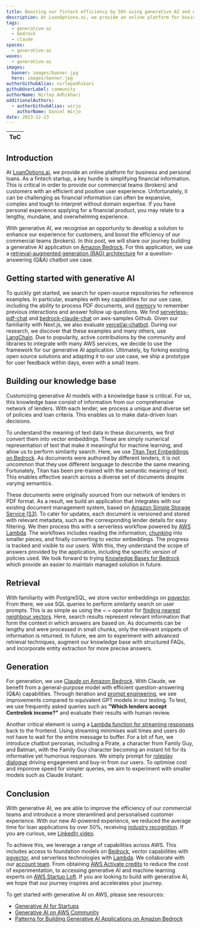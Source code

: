 ```yaml
---
title: Boosting our fintech efficiency by 50% using generative AI and Amazon Bedrock
description: At LoanOptions.ai, we provide an online platform for business and personal loans. As a fintech startup, a key hurdle is simplifying financial information to provide efficient and positive user experiences. This can be challenging as financial information can often be expansive, complex and difficult to understand without domain expertise. With generative AI, we identify an opportunity to develop a solution. Learn about our journey building an AI application using Amazon Bedrock.
tags:
  - generative-ai
  - bedrock
  - claude
spaces:
  - generative-ai
waves:
  - generative-ai
images:
  banner: images/banner.jpg
  hero: images/banner.jpg
authorGithubAlias: nirlepadhikari
githubUserLabel: community
authorName: Nirlep Adhikhari
additionalAuthors: 
  - authorGithubAlias: wirjo
    authorName: Daniel Wirjo
date: 2023-12-23
---
```


|ToC|
|---|

## Introduction

At [LoanOptions.ai](https://loanoptions.ai/), we provide an online platform for business and personal loans. As a fintech startup, a key hurdle is simplifying financial information. This is critical in order to provide our commercial teams (brokers) and customers with an efficient and positive user experience. Unfortunately, it can be challenging as financial information can often be expansive, complex and tough to interpret without domain expertise. If you have personal experience applying for a financial product, you may relate to a lengthy, mundane, and overwhelming experience.

With generative AI, we recognise an opportunity to develop a solution to enhance our experience for customers, and boost the efficiency of our commercial teams (brokers). In this post, we will share our journey building a generative AI application on [Amazon Bedrock](https://aws.amazon.com/bedrock/). For this application, we use a [retrieval-augmented generation (RAG) architecture](https://aws.amazon.com/what-is/retrieval-augmented-generation/) for a question-answering (Q&A) chatbot use case.

## Getting started with generative AI
To quickly get started, we search for open-source repositories for reference examples. In particular, examples with key capabilities for our use case, including the ability to process PDF documents, and [memory](https://js.langchain.com/docs/modules/memory/) to remember previous interactions and answer follow up questions. We find [serverless-pdf-chat](https://github.com/aws-samples/serverless-pdf-chat) and [bedrock-claude-chat](https://github.com/aws-samples/bedrock-claude-chat) on aws-samples Github. Given our familiarity with Next.js, we also evaluate [vercel/ai-chatbot](https://github.com/vercel/ai-chatbot). During our research, we discover that these examples and many others, use [LangChain](https://www.langchain.com/). Due to popularity, active contributions by the community and libraries to integrate with many AWS services, we decide to use the framework for our generative AI application. Ultimately, by forking existing open source solutions and adapting it to our use case, we ship a prototype for user feedback within days, even with a small team. 

## Building our knowledge base 
Customizing generative AI models with a knowledge base is critical. For us, this knowledge base consist of information from our comprehensive network of lenders. With each lender, we process a unique and diverse set of policies and loan criteria. This enables us to make data-driven loan decisions. 

To understand the meaning of text data in these documents, we first convert them into vector embeddings. These are simply numerical representation of text that make it meaningful for machine learning, and allow us to perform similarity search. Here, we use [Titan Text Embeddings on Bedrock](https://aws.amazon.com/bedrock/titan/). As documents were authored by different lenders, it is not uncommon that they use different language to describe the same meaning. Fortunately, Titan has been pre-trained with the semantic meaning of text. This enables effective search across a diverse set of documents despite varying semantics. 

These documents were originally sourced from our network of lenders in PDF format. As a result, we build an application that integrates with our existing document management system, based on [Amazon Simple Storage Service (S3)](https://aws.amazon.com/s3/). To cater for updates, each document is versioned and stored with relevant metadata, such as the corresponding lender details for easy filtering. We then process this with a serverless workflow powered by [AWS Lambda](https://aws.amazon.com/pm/lambda/). The workflows includes reading the information, [chunking](https://js.langchain.com/docs/modules/data_connection/document_transformers/) into smaller pieces, and finally converting to vector embeddings. The progress is tracked and visible to our users. With this, they understand the scope of answers provided by the application, including the specific version of policies used. We look forward to trying [Knowledge Bases for Bedrock](https://aws.amazon.com/bedrock/knowledge-bases/) which provide an easier to maintain managed solution in future.  

## Retrieval 
With familiarity with PostgreSQL, we store vector embeddings on [pgvector](https://aws.amazon.com/blogs/database/leverage-pgvector-and-amazon-aurora-postgresql-for-natural-language-processing-chatbots-and-sentiment-analysis/). From there, we use SQL queries to perform similarity search on user prompts. This is as simple as using the `<->` operator for [finding nearest neighbour vectors](https://github.com/pgvector/pgvector?tab=readme-ov-file#querying). Here, search results represent relevant information that form the context in which answers are based on. As documents can be lengthy and were processed in small chunks, only the relevant snippets of information is returned. In future, we aim to experiment with advanced retrieval techniques, augment our knowledge base with structured FAQs, and incorporate entity extraction for more precise answers. 

## Generation
For generation, we use [Claude on Amazon Bedrock](https://aws.amazon.com/bedrock/claude/). With Claude, we benefit from a general-purpose model with efficient question-answering (Q&A) capabilities. Through iteration and [prompt engineering](https://docs.anthropic.com/claude/docs/guide-to-anthropics-prompt-engineering-resources), we see improvements compared to equivalent GPT models in our testing. To test, we use frequently asked queries such as **"Which lenders accept Centrelink income?"** and evaluate their results with human review.

Another critical element is using a [Lambda function for streaming responses](https://www.youtube.com/watch?v=NDtrk9Pm9w0) back to the frontend. Using streaming minimises wait times and users do not have to wait for the entire message to buffer. For a bit of fun, we introduce chatbot personas, including a Pirate, a character from Family Guy, and Batman, with the Family Guy character becoming an instant hit for its informative yet humorous responses. We simply prompt for [roleplay dialogue](https://docs.anthropic.com/claude/docs/roleplay-dialogue) driving engagement and buy-in from our users. To optimise cost and imporove speed for simpler queries, we aim to experiment with smaller models such as Claude Instant. 

## Conclusion
With generative AI, we are able to improve the efficiency of our commercial teams and introduce a more steramlined and personalised customer experience. With our new AI-powered experience, we reduced the average time for loan applications by over 50%, receiving [industry recognition](https://www.fintechaustralia.org.au/newsroom/loanoptionsai-redefines-automation-as-it-launches-lo-30). If you are curious, see [LinkedIn video](https://www.linkedin.com/posts/julianfayad_fintech-fintechnews-ai-activity-7139734849233305600-8myQ).

To achieve this, we leverage a range of capabilities across AWS. This includes access to foundation models on [Bedrock](https://aws.amazon.com/bedrock/), vector capabilities with [pgvector](https://aws.amazon.com/blogs/database/leverage-pgvector-and-amazon-aurora-postgresql-for-natural-language-processing-chatbots-and-sentiment-analysis/), and serverless technologies with [Lambda](https://aws.amazon.com/pm/lambda/). We collaborate with our [account team](https://aws.amazon.com/startups/learn/meet-your-aws-account-team). From obtaining [AWS Activate credits](https://aws.amazon.com/startups/credits) to reduce the cost of experimentation, to accessing generative AI and machine learning experts on [AWS Startup Loft](https://www.aws-startup-lofts.com/). If you are looking to build with generative AI, we hope that our journey inspires and accelerates your journey.

To get started with generative AI on AWS, please see resources:

* [Generative AI for Startups](https://aws.amazon.com/startups/generative-ai/)
* [Generative AI on AWS Community](https://community.aws/generative-ai)
* [Patterns for Building Generative AI Applications on Amazon Bedrock](https://community.aws/posts/build-generative-ai-applications-with-amazon-bedrock)
